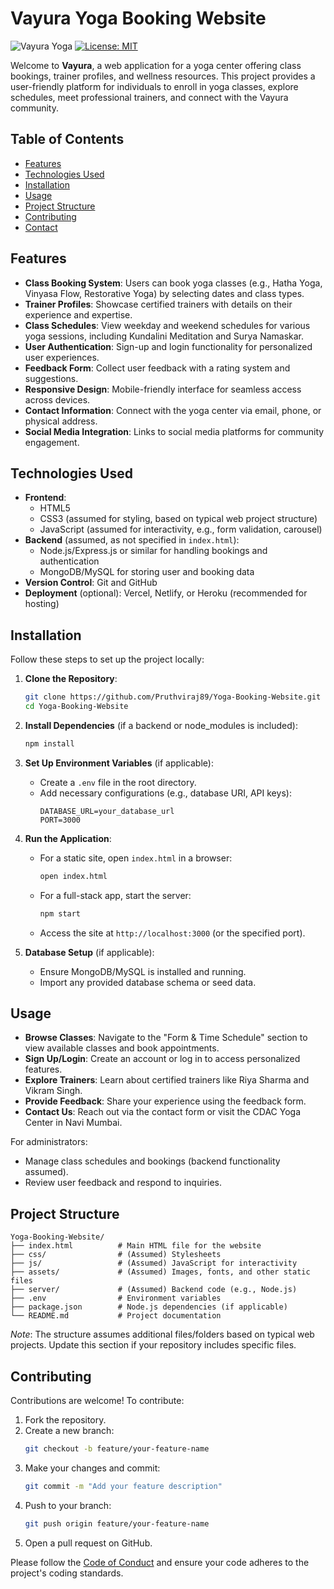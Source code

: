 # Vayura Yoga Booking Website

![Vayura Yoga](https://img.shields.io/badge/Vayura-Yoga%20Center-blue) [![License: MIT](https://img.shields.io/badge/License-MIT-yellow.svg)](https://opensource.org/licenses/MIT)

Welcome to **Vayura**, a web application for a yoga center offering class bookings, trainer profiles, and wellness resources. This project provides a user-friendly platform for individuals to enroll in yoga classes, explore schedules, meet professional trainers, and connect with the Vayura community.

## Table of Contents
- [Features](#features)
- [Technologies Used](#technologies-used)
- [Installation](#installation)
- [Usage](#usage)
- [Project Structure](#project-structure)
- [Contributing](#contributing)
- [Contact](#contact)

## Features
- **Class Booking System**: Users can book yoga classes (e.g., Hatha Yoga, Vinyasa Flow, Restorative Yoga) by selecting dates and class types.
- **Trainer Profiles**: Showcase certified trainers with details on their experience and expertise.
- **Class Schedules**: View weekday and weekend schedules for various yoga sessions, including Kundalini Meditation and Surya Namaskar.
- **User Authentication**: Sign-up and login functionality for personalized user experiences.
- **Feedback Form**: Collect user feedback with a rating system and suggestions.
- **Responsive Design**: Mobile-friendly interface for seamless access across devices.
- **Contact Information**: Connect with the yoga center via email, phone, or physical address.
- **Social Media Integration**: Links to social media platforms for community engagement.

## Technologies Used
- **Frontend**:
  - HTML5
  - CSS3 (assumed for styling, based on typical web project structure)
  - JavaScript (assumed for interactivity, e.g., form validation, carousel)
- **Backend** (assumed, as not specified in `index.html`):
  - Node.js/Express.js or similar for handling bookings and authentication
  - MongoDB/MySQL for storing user and booking data
- **Version Control**: Git and GitHub
- **Deployment** (optional): Vercel, Netlify, or Heroku (recommended for hosting)

## Installation
Follow these steps to set up the project locally:

1. **Clone the Repository**:
   ```bash
   git clone https://github.com/Pruthviraj89/Yoga-Booking-Website.git
   cd Yoga-Booking-Website
   ```

2. **Install Dependencies** (if a backend or node_modules is included):
   ```bash
   npm install
   ```

3. **Set Up Environment Variables** (if applicable):
   - Create a `.env` file in the root directory.
   - Add necessary configurations (e.g., database URI, API keys):
     ```env
     DATABASE_URL=your_database_url
     PORT=3000
     ```

4. **Run the Application**:
   - For a static site, open `index.html` in a browser:
     ```bash
     open index.html
     ```
   - For a full-stack app, start the server:
     ```bash
     npm start
     ```
   - Access the site at `http://localhost:3000` (or the specified port).

5. **Database Setup** (if applicable):
   - Ensure MongoDB/MySQL is installed and running.
   - Import any provided database schema or seed data.

## Usage
- **Browse Classes**: Navigate to the "Form & Time Schedule" section to view available classes and book appointments.
- **Sign Up/Login**: Create an account or log in to access personalized features.
- **Explore Trainers**: Learn about certified trainers like Riya Sharma and Vikram Singh.
- **Provide Feedback**: Share your experience using the feedback form.
- **Contact Us**: Reach out via the contact form or visit the CDAC Yoga Center in Navi Mumbai.

For administrators:
- Manage class schedules and bookings (backend functionality assumed).
- Review user feedback and respond to inquiries.

## Project Structure
```
Yoga-Booking-Website/
├── index.html          # Main HTML file for the website
├── css/                # (Assumed) Stylesheets
├── js/                 # (Assumed) JavaScript for interactivity
├── assets/             # (Assumed) Images, fonts, and other static files
├── server/             # (Assumed) Backend code (e.g., Node.js)
├── .env                # Environment variables
├── package.json        # Node.js dependencies (if applicable)
└── README.md           # Project documentation
```

*Note*: The structure assumes additional files/folders based on typical web projects. Update this section if your repository includes specific files.

## Contributing
Contributions are welcome! To contribute:
1. Fork the repository.
2. Create a new branch:
   ```bash
   git checkout -b feature/your-feature-name
   ```
3. Make your changes and commit:
   ```bash
   git commit -m "Add your feature description"
   ```
4. Push to your branch:
   ```bash
   git push origin feature/your-feature-name
   ```
5. Open a pull request on GitHub.

Please follow the [Code of Conduct](CODE_OF_CONDUCT.md) and ensure your code adheres to the project's coding standards.

